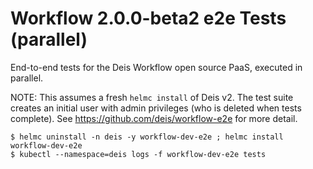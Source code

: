 # Workflow 2.0.0-beta2 e2e Tests (parallel)

End-to-end tests for the Deis Workflow open source PaaS, executed in parallel.

NOTE: This assumes a fresh `helmc install` of Deis v2. The test suite creates
an initial user with admin privileges (who is deleted when tests complete).
See https://github.com/deis/workflow-e2e for more detail.

```console
$ helmc uninstall -n deis -y workflow-dev-e2e ; helmc install workflow-dev-e2e
$ kubectl --namespace=deis logs -f workflow-dev-e2e tests
```

